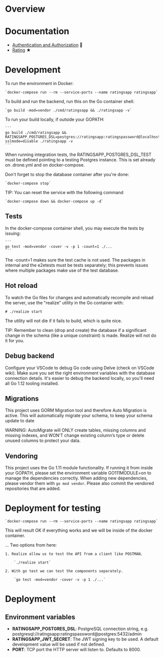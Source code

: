 Overview
========

Documentation
=============

- [Authentication and Authorization](Authentication.md) 🔑
- [Rating](Rating.md) ★

Development
===========

To run the environment in Docker:

    `docker-compose run --rm --service-ports --name ratingsapp ratingsapp`

To build and run the backend, run this on the Go container shell:

    `go build -mod=vendor ./cmd/ratingsapp && ./ratingsapp -v`

To run your build locally, if outside your GOPATH:

    ```
    go build ./cmd/ratingsapp && RATINGSAPP_POSTGRES_DSL=postgres://ratingsapp:ratingspassword@localhost:5432/ratingsapp?sslmode=disable ./ratingsapp -v
    ```

When running integration tests, the RATINGSAPP_POSTGRES_DSL_TEST must be defined pointing to a testing Postgres instance. This is set already on .drone.yml and on docker-compose.

Don't forget to stop the database container after you're done:

    `docker-compose stop`

TIP: You can reset the service with the following command

    `docker-compose down && docker-compose up -d`

Tests
-----

In the docker-compose container shell, you may execute the tests by issuing:

    ```
    go test -mod=vendor -cover -v -p 1 -count=1 ./...
    ```

The -count=1 makes sure the test cache is not used. The packages in internal and the e2etests must be tests separately; this prevents issues where multiple packages make use of the test database.

Hot reload
----------

To watch the Go files for changes and automatically recompile and reload the server, use the "realize" utility in the Go container with:

    # ./realize start

The utility will not die if it fails to build, which is quite nice.

TIP: Remember to clean (drop and create) the database if a significant change in the schema (like a unique constraint) is made. Realize will not do it for you.

Debug backend
-------------

Configure your VSCode to debug Go code using Delve (check on VSCode wiki). Make sure you set the right environment variables with the database connection details. It's easier to debug the backend locally, so you'll need all Go 1.12 tooling installed.

Migrations
----------

This project uses GORM Migration tool and therefore Auto Migration is active. This will automatically migrate your schema, to keep your schema update to date

WARNING: AutoMigrate will ONLY create tables, missing columns and missing indexes, and WON’T change existing column’s type or delete unused columns to protect your data.

Vendoring
---------

This project uses the Go 1.11 module functionality. If running it from inside your GOPATH, please set the environment variable GO111MODULE=on to manage the dependencies correctly. When adding new dependencies, please vendor them with `go mod vendor`. Please also commit the vendored repositories that are added.

Deployment for testing
==========

    `docker-compose run --rm --service-ports --name ratingsapp ratingsapp`

This will result OK if everything works and we will be inside of the docker container.

...
Two options from here:

    1. Realize allow us to test the API from a client like POSTMAN.

        `./realize start`

    2. With go test we can test the components separately.

        `go test -mod=vendor -cover -v -p 1 ./...`

Deployment
==========

Environment variables
---------------------

* **RATINGSAPP_POSTGRES_DSL**: PostgreSQL connection string, e.g. postgresql://ratingsapp:ratingspassword@postgres:5432/admin
* **RATINGSAPP_JWT_SECRET**: The JWT signing key to be used. A default development value will be used if not defined.
* **PORT**: TCP port the HTTP server will listen to. Defaults to 8000.
